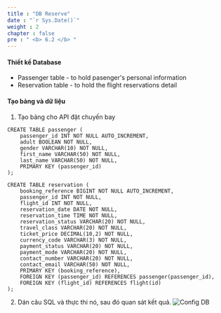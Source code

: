 ```yaml
---
title : "DB Reserve"
date : "`r Sys.Date()`"
weight : 2
chapter : false
pre : " <b> 6.2 </b> "
---
```


#### Thiết kế Database

- Passenger table - to hold pasenger's personal information
- Reservation table - to hold the flight reservations detail


#### Tạo bảng và dữ liệu
1. Tạo bảng cho API đặt chuyến bay
```
CREATE TABLE passenger (
    passenger_id INT NOT NULL AUTO_INCREMENT,
    adult BOOLEAN NOT NULL,
    gender VARCHAR(10) NOT NULL,
    first_name VARCHAR(50) NOT NULL,
    last_name VARCHAR(50) NOT NULL,
    PRIMARY KEY (passenger_id)
);

CREATE TABLE reservation (
    booking_reference BIGINT NOT NULL AUTO_INCREMENT,
    passenger_id INT NOT NULL,
    flight_id INT NOT NULL,
    reservation_date DATE NOT NULL,
    reservation_time TIME NOT NULL,
    reservation_status VARCHAR(20) NOT NULL,
    travel_class VARCHAR(20) NOT NULL,
    ticket_price DECIMAL(10,2) NOT NULL,
    currency_code VARCHAR(3) NOT NULL,
    payment_status VARCHAR(20) NOT NULL,
    payment_mode VARCHAR(20) NOT NULL,
    contact_number VARCHAR(20) NOT NULL,
    contact_email VARCHAR(50) NOT NULL,
    PRIMARY KEY (booking_reference),
    FOREIGN KEY (passenger_id) REFERENCES passenger(passenger_id),
    FOREIGN KEY (flight_id) REFERENCES flight(id)
);
 ```
 2. Dán câu SQL và thực thi nó, sau đó quan sát kết quả.
![Config DB](/images/5ConfigDB/19.png)

